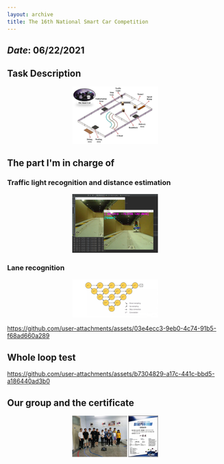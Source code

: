 ```yaml
---
layout: archive
title: The 16th National Smart Car Competition
---
```


## *Date*: 06/22/2021




## Task Description

<figure>
  <center>
    <img src="/news/smart_car_imgs/road.png" width="200"/>
  </center>
</figure>


## The part I'm in charge of


### Traffic light recognition and distance estimation

<figure>
  <center>
    <img src="/news/smart_car_imgs/traffic_light.png" width="200"/>
  </center>
</figure>

### Lane recognition

<figure>
  <center>
    <img src="/news/smart_car_imgs/Unet.png" width="200"/>
  </center>
</figure>

https://github.com/user-attachments/assets/03e4ecc3-9eb0-4c74-91b5-f68ad660a289

## Whole loop test


https://github.com/user-attachments/assets/b7304829-a17c-441c-bbd5-a186440ad3b0


## Our group and the certificate


<figure>
  <center>
    <img src="/news/smart_car_imgs/smart_car.png" width="200"/>
  </center>
</figure>



